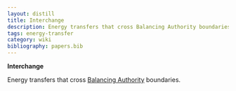 ```yaml
---
layout: distill
title: Interchange
description: Energy transfers that cross Balancing Authority boundaries.
tags: energy-transfer
category: wiki
bibliography: papers.bib
---
```


**Interchange** <d-cite key="nerc2024glossary"></d-cite>

Energy transfers that cross [Balancing Authority](/pswiki/balancing-authority) boundaries.

<br>
